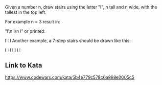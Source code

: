 Given a number n, draw stairs using the letter "I", n tall and n wide, with the tallest in the top left.

For example n = 3 result in:

"I\n I\n  I"
or printed:

I
 I
  I
Another example, a 7-step stairs should be drawn like this:

I
 I
  I
   I
    I
     I
      I

## Link to Kata
https://www.codewars.com/kata/5b4e779c578c6a898e0005c5